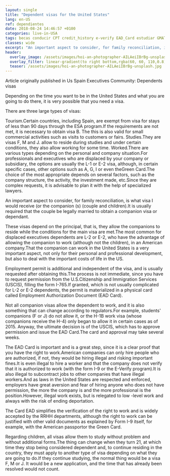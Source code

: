 ```yaml
---
layout: single
title: "Dependent visas for the United States"
lang: en-US
ref: dependientes
date: 2018-08-24 14:46:57 +0100
categories: live-in-USA
tags: becas conducir CPT credit_history e-verify EAD_Card estudiar GMAT GRE ingeniero melting_pot OPT PE reclutar salario seguro_médico Social_Security taxes TOEFL trabajar universidad vacaciones visados visa_F visa_H visa_M vivir
classes: wide
excerpt: "An important aspect to consider, for family reconciliation, is what visa the companion (couple and children) would receive."
header:
  overlay_image: /assets/images/hoi-an-photographer-AILAeiIBrBg-unsplash.jpg
  overlay_filter: linear-gradient(to right bottom,rgba(60, 60, 110,0.8), rgba(178, 34, 52, 0.5))
  teaser: /assets/images/hoi-an-photographer-AILAeiIBrBg-unsplash.jpg
---
```


Article originally published in Us Spain Executives Community: Dependents visas

Depending on the time you want to be in the United States and what you are going to do there, it is very possible that you need a visa.

There are three large types of visas:

Tourism.Certain countries, including Spain, are exempt from visa for stays of less than 90 days through the ESA program.If the requirements are not met, it is necessary to obtain visa B. The this is also valid for small commercial activities such as visits to customers or fairs.
Studies.They are visas F, M and J. allow to reside during studies and under certain conditions, they also allow working for some time.
Worked.There are various types depending on the personal and company situation.For professionals and executives who are displaced by your company or subsidiary, the options are usually the L-1 or E-2 visa, although, in certain specific cases, other options such as A, G, I or even theGreen Card.The choice of the most appropriate depends on several factors, such as the company structure, the activity, the investment made, etc.Since they are complex requests, it is advisable to plan it with the help of specialized lawyers.

An important aspect to consider, for family reconciliation, is what visa I would receive (or the companion (s) (couple and children).It is usually required that the couple be legally married to obtain a companion visa or dependant.

These visas depend on the principal, that is, they allow the companions to reside while the conditions for the main visa are met.The most common for displaced executives dependents are L-2 or E-2, who have the advantage of allowing the companion to work (although not the children), in an American company.That the companion can work in the United States is a very important aspect, not only for their personal and professional development, but also to deal with the important costs of life in the US.

Employment permit is additional and independent of the visa, and is usually requested after obtaining this.The process is not immediate, since you have to request permission from the U.S.Citizenship and Immigration Services (USCIS), filling the form I-765.If granted, which is not usually complicated for L-2 or E-2 dependents, the permit is materialized in a physical card called Employment Authorization Document (EAD Card).

Not all companion visas allow the dependent to work, and it is also something that can change according to regulators.For example, students' companions (F or J) do not allow it, or the H-1B work visa (whose companions receive the H-4) only began to allow it in certain cases as of 2015. Anyway, the ultimate decision is of the USCIS, which has to approve permission and issue the EAD Card.The card and approval may take several weeks.

The EAD Card is important and is a great step, since it is a clear proof that you have the right to work.American companies can only hire people who are authorized, if not, they would be hiring illegal and risking important fines.It is even illegal to hire a worker and that the company does not verify that it is authorized to work (with the form I-9 or the E-Verify program).It is also illegal to subcontract jobs to other companies that have illegal workers.And as laws in the United States are respected and enforced, employers have great aversion and fear of hiring anyone who does not have permission, the more the company is and the more professional is the position.However, illegal work exists, but is relegated to low -level work and always with the risk of ending deportation.

The Card EAD simplifies the verification of the right to work and is widely accepted by the RRHH departments, although the right to work can be justified with other valid documents as explained by Form I-9 itself, for example, with the American passportor the Green Card.

Regarding children, all visas allow them to study without problem and without additional forms.The thing can change when they turn 21, at which time they stop being considered dependent and, to continue residing in the country, they must apply to another type of visa depending on what they are going to do.If they continue studying, the normal thing would be a visa F, M or J. It would be a new application, and the time that has already been resolved would not count.
